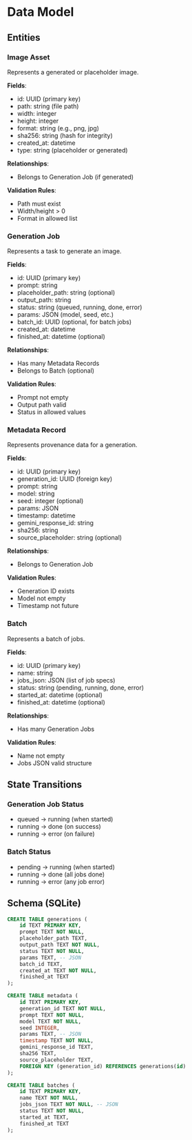 # Data Model

## Entities

### Image Asset
Represents a generated or placeholder image.

**Fields**:
- id: UUID (primary key)
- path: string (file path)
- width: integer
- height: integer
- format: string (e.g., png, jpg)
- sha256: string (hash for integrity)
- created_at: datetime
- type: string (placeholder or generated)

**Relationships**:
- Belongs to Generation Job (if generated)

**Validation Rules**:
- Path must exist
- Width/height > 0
- Format in allowed list

### Generation Job
Represents a task to generate an image.

**Fields**:
- id: UUID (primary key)
- prompt: string
- placeholder_path: string (optional)
- output_path: string
- status: string (queued, running, done, error)
- params: JSON (model, seed, etc.)
- batch_id: UUID (optional, for batch jobs)
- created_at: datetime
- finished_at: datetime (optional)

**Relationships**:
- Has many Metadata Records
- Belongs to Batch (optional)

**Validation Rules**:
- Prompt not empty
- Output path valid
- Status in allowed values

### Metadata Record
Represents provenance data for a generation.

**Fields**:
- id: UUID (primary key)
- generation_id: UUID (foreign key)
- prompt: string
- model: string
- seed: integer (optional)
- params: JSON
- timestamp: datetime
- gemini_response_id: string
- sha256: string
- source_placeholder: string (optional)

**Relationships**:
- Belongs to Generation Job

**Validation Rules**:
- Generation ID exists
- Model not empty
- Timestamp not future

### Batch
Represents a batch of jobs.

**Fields**:
- id: UUID (primary key)
- name: string
- jobs_json: JSON (list of job specs)
- status: string (pending, running, done, error)
- started_at: datetime (optional)
- finished_at: datetime (optional)

**Relationships**:
- Has many Generation Jobs

**Validation Rules**:
- Name not empty
- Jobs JSON valid structure

## State Transitions

### Generation Job Status
- queued → running (when started)
- running → done (on success)
- running → error (on failure)

### Batch Status
- pending → running (when started)
- running → done (all jobs done)
- running → error (any job error)

## Schema (SQLite)

```sql
CREATE TABLE generations (
    id TEXT PRIMARY KEY,
    prompt TEXT NOT NULL,
    placeholder_path TEXT,
    output_path TEXT NOT NULL,
    status TEXT NOT NULL,
    params TEXT, -- JSON
    batch_id TEXT,
    created_at TEXT NOT NULL,
    finished_at TEXT
);

CREATE TABLE metadata (
    id TEXT PRIMARY KEY,
    generation_id TEXT NOT NULL,
    prompt TEXT NOT NULL,
    model TEXT NOT NULL,
    seed INTEGER,
    params TEXT, -- JSON
    timestamp TEXT NOT NULL,
    gemini_response_id TEXT,
    sha256 TEXT,
    source_placeholder TEXT,
    FOREIGN KEY (generation_id) REFERENCES generations(id)
);

CREATE TABLE batches (
    id TEXT PRIMARY KEY,
    name TEXT NOT NULL,
    jobs_json TEXT NOT NULL, -- JSON
    status TEXT NOT NULL,
    started_at TEXT,
    finished_at TEXT
);
```
